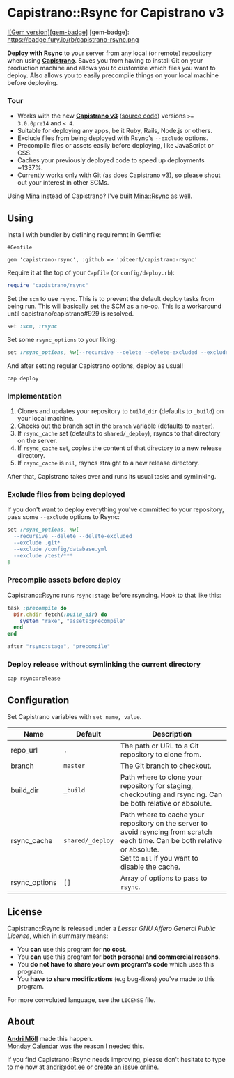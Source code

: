 Capistrano::Rsync for Capistrano v3
===================================
[![Gem version][gem-badge]](http://badge.fury.io/rb/capistrano-rsync)
[gem-badge]: https://badge.fury.io/rb/capistrano-rsync.png

**Deploy with Rsync** to your server from any local (or remote) repository when
using [**Capistrano**](http://www.capistranorb.com/).  Saves you from having to
install Git on your production machine and allows you to customize which files
you want to deploy. Also allows you to easily precompile things on your local
machine before deploying.

### Tour
- Works with the new [**Capistrano v3**](http://www.capistranorb.com/) ([source
  code](https://github.com/capistrano/capistrano)) versions `>= 3.0.0pre14` and
  `< 4`.
- Suitable for deploying any apps, be it Ruby, Rails, Node.js or others.  
- Exclude files from being deployed with Rsync's `--exclude` options.
- Precompile files or assets easily before deploying, like JavaScript or CSS.
- Caches your previously deployed code to speed up deployments ~1337%.
- Currently works only with Git (as does Capistrano v3), so please shout out
  your interest in other SCMs.

Using [Mina](http://nadarei.co/mina/) instead of Capistrano? I've built
[Mina::Rsync](https://github.com/moll/mina-rsync) as well.


Using
-----
Install with bundler by defining requiremnt in Gemfile:
```
#Gemfile

gem 'capistrano-rsync', :github => 'piteer1/capistrano-rsync'
```

Require it at the top of your `Capfile` (or `config/deploy.rb`):
```ruby
require "capistrano/rsync"
```

Set the `scm` to use `rsync`. This is to prevent the default deploy tasks from
being run. This will basically set the SCM as a no-op. This is a workaround
until capistrano/capistrano#929 is resolved.
```ruby
set :scm, :rsync
```

Set some `rsync_options` to your liking:
```ruby
set :rsync_options, %w[--recursive --delete --delete-excluded --exclude .git*]
```

And after setting regular Capistrano options, deploy as usual!
```
cap deploy
```

### Implementation
1. Clones and updates your repository to `build_dir` (defaults to
   `_build`) on your local machine.
2. Checks out the branch set in the `branch` variable (defaults to `master`).
3. If `rsync_cache` set (defaults to `shared/_deploy`), rsyncs to that directory
   on the server.
4. If `rsync_cache` set, copies the content of that directory to a new release
   directory.
5. If `rsync_cache` is `nil`, rsyncs straight to a new release directory.

After that, Capistrano takes over and runs its usual tasks and symlinking.

### Exclude files from being deployed
If you don't want to deploy everything you've committed to your repository, pass
some `--exclude` options to Rsync:
```ruby
set :rsync_options, %w[
  --recursive --delete --delete-excluded
  --exclude .git*
  --exclude /config/database.yml
  --exclude /test/***
]
```

### Precompile assets before deploy
Capistrano::Rsync runs `rsync:stage` before rsyncing. Hook to that like this:
```ruby
task :precompile do
  Dir.chdir fetch(:build_dir) do
    system "rake", "assets:precompile"
  end
end

after "rsync:stage", "precompile"
```

### Deploy release without symlinking the current directory
```
cap rsync:release
```


Configuration
-------------
Set Capistrano variables with `set name, value`.

Name          | Default | Description
--------------|---------|------------
repo_url      | `.` | The path or URL to a Git repository to clone from.  
branch        | `master` | The Git branch to checkout.  
build_dir   | `_build` | Path where to clone your repository for staging, checkouting and rsyncing. Can be both relative or absolute.
rsync_cache   | `shared/_deploy` | Path where to cache your repository on the server to avoid rsyncing from scratch each time. Can be both relative or absolute.<br> Set to `nil` if you want to disable the cache.
rsync_options | `[]` | Array of options to pass to `rsync`.  


License
-------
Capistrano::Rsync is released under a *Lesser GNU Affero General Public
License*, which in summary means:

- You **can** use this program for **no cost**.
- You **can** use this program for **both personal and commercial reasons**.
- You **do not have to share your own program's code** which uses this program.
- You **have to share modifications** (e.g bug-fixes) you've made to this
  program.

For more convoluted language, see the `LICENSE` file.


About
-----
**[Andri Möll](http://themoll.com)** made this happen.  
[Monday Calendar](https://mondayapp.com) was the reason I needed this.

If you find Capistrano::Rsync needs improving, please don't hesitate to type to
me now at [andri@dot.ee](mailto:andri@dot.ee) or [create an issue
online](https://github.com/moll/capistrano-rsync/issues).


